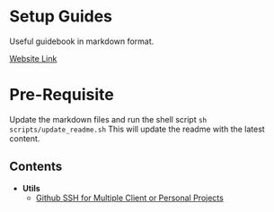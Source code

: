 # Setup Guides
Useful guidebook in markdown format.

[Website Link](https://lokeshnanda.github.io/setup-guides/)

# Pre-Requisite
Update the markdown files and run the shell script `sh scripts/update_readme.sh` 
This will update the readme with the latest content.

## Contents

- **Utils**
  - [Github SSH for Multiple Client or Personal Projects ](./docs/UTILS/github-multi-project-ssh-setup.md)

